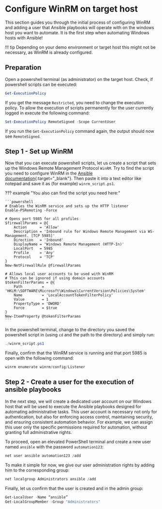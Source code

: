 # Configure WinRM on target host

This section guides you through the initial process of configuring WinRM and adding a user that Ansible playbooks will operate with on the windows host you want to automate. It is the first step when automating Windows hosts with Ansible!

!!! tip
    Depending on your demo environment or target host this might not be necessary, as WinRM is already configured.

## Preparation

Open a powershell terminal (as administrator) on the target host. Check, if powershell scripts can be executed:

```powershell
Get-ExecutionPolicy
```

If you get the message `Restricted`, you need to change the execution policy. To allow the execution of scripts permanently for the  user currently logged in execute the following command:

```powershell
Set-ExecutionPolicy RemoteSigned -Scope CurrentUser
```

If you run the `Get-ExecutionPolicy` command again, the output should now see `RemoteSigned`.

## Step 1 - Set up WinRM

Now that you can execute powershell scripts, let us create a script that sets up the Windows Remote Management Protocol `WinRM`. Try to find the script you need to configure WinRM in the [Ansible documentation](https://docs.ansible.com/ansible/latest/os_guide/intro_windows.html){:target="_blank"}. Then paste it into a text editor like notepad and save it as (for example) `winrm_script.ps1`.

??? example "You also can find the script you need here:"

    ```powershell
    # Enables the WinRM service and sets up the HTTP listener
    Enable-PSRemoting -Force

    # Opens port 5985 for all profiles
    $firewallParams = @{
        Action      = 'Allow'
        Description = 'Inbound rule for Windows Remote Management via WS-Management. [TCP 5985]'
        Direction   = 'Inbound'
        DisplayName = 'Windows Remote Management (HTTP-In)'
        LocalPort   = 5985
        Profile     = 'Any'
        Protocol    = 'TCP'
    }
    New-NetFirewallRule @firewallParams

    # Allows local user accounts to be used with WinRM
    # This can be ignored if using domain accounts
    $tokenFilterParams = @{
        Path         = 'HKLM:\SOFTWARE\Microsoft\Windows\CurrentVersion\Policies\System'
        Name         = 'LocalAccountTokenFilterPolicy'
        Value        = 1
        PropertyType = 'DWORD'
        Force        = $true
    }
    New-ItemProperty @tokenFilterParams
    ```

In the powershell terminal, change to the directory you saved the powershell script in (using `cd` and the path to the directory) and simply run:

```powershell
./winrm_script.ps1
```

Finally, confirm that the WinRM service is running and that port 5985 is open with the following command:

```powershell
winrm enumerate winrm/config/Listener
```

## Step 2 - Create a user for the execution of ansible playbooks

In the next step, we will create a dedicated user account on our Windows host that will be used to execute the Ansible playbooks designed for automating administrative tasks. This user account is necessary not only for authentication, but also for enforcing access control, maintaining security, and ensuring consistent automation behavior. For example, we can assign this user only the specific permissions required for automation, without granting full administrative rights.

To proceed, open an elevated PowerShell terminal and create a new user named `ansible` with the password `automation123`:

```powershell
net user ansible automation123 /add
```

To make it simple for now, we give our user administration rights by adding him to the corresponding group:

```powershell
net localgroup Administrators ansible /add
```

Finally, let us confirm that the user is created and in the admin group:

```powershell
Get-LocalUser -Name “ansible”
Get-LocalGroupMember -Group "Administrators"
```
